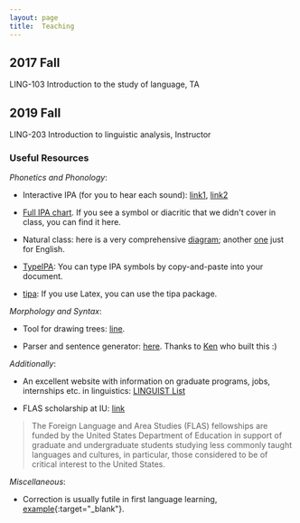 ```yaml
---
layout: page
title:  Teaching
---
```


## 2017 Fall

LING-103 Introduction to the study of language, TA

## 2019 Fall

LING-203 Introduction to linguistic analysis, Instructor


### Useful Resources

_Phonetics and Phonology_:

- Interactive IPA (for you to hear each sound): [link1](http://www.ipachart.com/), [link2](https://web.uvic.ca/ling/resources/ipa/charts/IPAlab/IPAlab.htm)

- [Full IPA chart](https://www.internationalphoneticassociation.org/sites/default/files/IPA_Kiel_2015.pdf). If you see a symbol or diacritic that we didn't cover in class, you can find it here. 

- Natural class: here is a very comprehensive [diagram](https://en.wikipedia.org/wiki/File:IPA-euler-manners-features.svg); another [one](https://allthingslinguistic.com/image/33605639325) just for English.

- [TypeIPA](https://ipa.typeit.org/): You can type IPA symbols by copy-and-paste into your document.

- [tipa](https://jon.dehdari.org/tutorials/tipachart_mod.pdf): If you use Latex, you can use the tipa package.

_Morphology and Syntax_:

- Tool for drawing trees: [line](http://ironcreek.net/syntaxtree/).

- Parser and sentence generator: [here](http://parser.duckdns.org/). Thanks to [Ken](https://ksteimel.duckdns.org/) who built this :)

_Additionally_:

- An excellent website with information on graduate programs, jobs, internships etc. in linguistics: [LINGUIST List](https://linguistlist.org/) 

- FLAS scholarship at IU: [link](https://hls.indiana.edu/student-life/scholarships/flas.html)

> The Foreign Language and Area Studies (FLAS) fellowships are funded by the United States Department of Education in support of graduate and undergraduate students studying less commonly taught languages and cultures, in particular, those considered to be of critical interest to the United States.

_Miscellaneous_:

- Correction is usually futile in first language learning, [example](https://huhailinguist.github.io/teaching/pinker_p285.JPG){:target="_blank"}.

